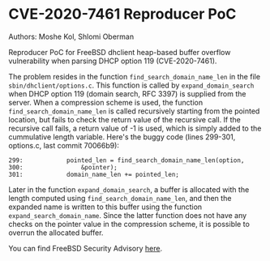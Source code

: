 CVE-2020-7461 Reproducer PoC
============================

Authors: Moshe Kol, Shlomi Oberman

Reproducer PoC for FreeBSD dhclient heap-based buffer overflow vulnerability when parsing DHCP option 119 (CVE-2020-7461).

The problem resides in the function `find_search_domain_name_len` in the file `sbin/dhclient/options.c`.
This function is called by `expand_domain_search` when DHCP option 119 (domain search, RFC 3397) is supplied from the server.
When a compression scheme is used, the function `find_search_domain_name_len` is called recursively starting from the pointed
location, but fails to check the return value of the recursive call. If the recursive call fails, a return value of -1 is used,
which is simply added to the cummulative length variable.
Here's the buggy code (lines 299-301, options.c, last commit 70066b9):
```
299:			pointed_len = find_search_domain_name_len(option,
300:			    &pointer);
301:			domain_name_len += pointed_len;
```
Later in the function `expand_domain_search`, a buffer is allocated with the length computed using `find_search_domain_name_len`,
and then the expanded name is written to this buffer using the function `expand_search_domain_name`. Since the latter function does
not have any checks on the pointer value in the compression scheme, it is possible to overrun the allocated buffer.

You can find FreeBSD Security Advisory [here](https://www.freebsd.org/security/advisories/FreeBSD-SA-20:26.dhclient.asc).

